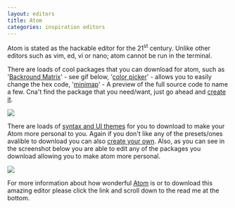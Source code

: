 ```yaml
---
layout: editors
title: Atom
categories: inspiration editors
---
```

Atom is stated as the hackable editor for the 21<sup>st</sup> century. Unlike other editors such as vim, ed, vi or nano; atom cannot be run in the terminal.

There are loads of cool packages that you can download for atom, such as '[Backround Matrix][matrix]' - see gif below, '[color picker][color]' - allows you to easily change the hex code, '[minimap][map]' - A preview of the full source code to name a few.  Cna't find the package that you need/want, just go ahead and [create it][makepackage].

![]({{site.baseurl}}/res/gifs/Atom-background-matrix.gif)

There are loads of [syntax and UI themes][themes] for you to download to make your Atom more personal to you. Again if you don't like any of the presets/ones avalible to download you can also [create your own][maketheme]. Also, as you can see in the screenshot below you are able to edit any of the packages you download allowing you to make atom more personal.

![]({{site.baseurl}}/res/editor_images/Atom-Screenshot.png)

For more information about how wonderful [Atom][Atom] is or to download this amazing editor please click the link and scroll down to the read me at the bottom.

[makepackage]: https://atom.io/docs/latest/creating-a-package
[maketheme]: https://atom.io/docs/latest/creating-a-theme
[matrix]: https://atom.io/packages/background-matrix
[color]: https://atom.io/packages/color-picker
[map]: https://atom.io/packages/minimap
[themes]: https://atom.io/themes
[Atom]: https://github.com/atom/atom
